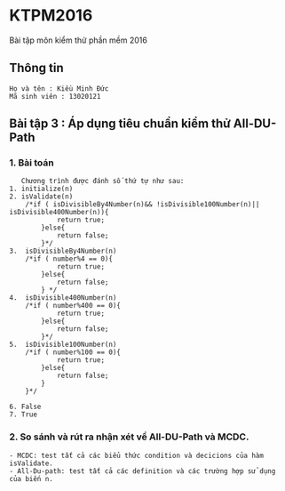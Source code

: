﻿# KTPM2016
Bài tập môn kiểm thử phần mềm 2016

## Thông tin
```
Họ và tên : Kiều Minh Đức 
Mã sinh viên : 13020121
```
## Bài tập 3 :  Áp dụng tiêu chuẩn kiểm thử All-DU-Path

### 1. Bài toán
```
   Chương trình được đánh số thứ tự như sau:
1. initialize(n)   
2. isValidate(n)
	/*if ( isDivisibleBy4Number(n)&& !isDivisible100Number(n)|| isDivisible400Number(n)){
			return true;			
		}else{
			return false;
		}*/
3.	isDivisibleBy4Number(n)
	/*if ( number%4 == 0){
			return true;
		}else{
			return false;
		} */
4.	isDivisible400Number(n)
	/*if ( number%400 == 0){
			return true;
		}else{
			return false;
		}*/
5.	isDivisible100Number(n)
	/*if ( number%100 == 0){
			return true;
		}else{
			return false;
		}
	}*/
	
6. False
7. True
```


### 2. So sánh và rút ra nhận xét về All-DU-Path và MCDC.

```
- MCDC: test tất cả các biểu thức condition và decicions của hàm isValidate.
- All-Du-path: test tất cả các definition và các trường hợp sử dụng của biến n.
```
  

